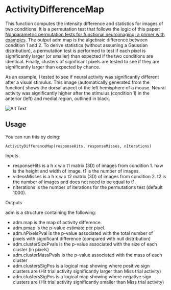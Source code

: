 # ActivityDifferenceMap
This function computes the intensity difference and statistics for images of two conditions. It is a permutation test that follows the logic of
this paper: 
[Nonparametric permutation tests for functional neuroimaging: a primer with examples](https://www.ncbi.nlm.nih.gov/pubmed/11747097).
The output adm.map is the algebraic difference between condition 1 and 2. To derive statistics (without assuming a Gaussian distribution),
a permutation test is performed to test if each pixel is significantly larger (or smaller) than expected if the 
two conditions are identical. Finally, clusters of significant pixels are tested to see if they are significantly larger than expected by
chance.

As an example, I tested to see if neural activity was significantly different after a visual stimulus.
This image (automatically generated from the function) shows the dorsal aspect of the left hemisphere of a mouse. Neural activity was 
significantly higher after the stimulus (condition 1) in the anterior (left) and medial region, outlined in black.

![Alt Text](https://i.imgur.com/8otYK9S.png)

**Usage**
-----

You can run this by doing:

    ActivityDifferenceMap(responseHits, responseMisses, nIterations)

Inputs  
- responseHits is a h x w x t1 matrix (3D) of images from condition 1. hxw is the height and width of image. t1 is the number of images.  
- videosMisses is a h x w x t2 matrix (3D) of images from condition 2. t2 is the number of images and does not need to be equal to t1.
- nIterations is the number of iterations for the permutations test (default 1000).

Outputs  

adm is a structure containing the following:
- adm.map is the map of activity difference.  
- adm.pmap is the p-value estimate per pixel.  
- adm.nPixelsPval is the p-value associated with the total number of pixels with significant difference (compared with null distribution)  
- adm.clusterSizePvals is the p-value associated with the size of each cluster (in pixels)  
- adm.clusterMassPvals is the p-value associated with the mass of each cluster  
- adm.clustersSigPos is a logical map showing where positive sign clusters are (Hit trial activity significantly larger than Miss trial activity)  
- adm.clustersSigPos is a logical map showing where negative sign clusters are (Hit trial activity significantly smaller than Miss trial activity)  
